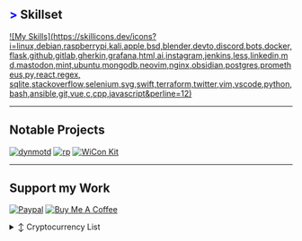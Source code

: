 <!-- <img src="https://github.com/ANG13T/ANG13T/blob/master/images/banner.png" width="1000">

[![Typewriter](https://readme-typing-svg.herokuapp.com?font=Orbitron&size=30&duration=4000&pause=500&center=true&random=false&width=1200&lines=I+am+a+programmer;I+am+a+mechatronics+developer;I+am+a+cybersecurity+researcher;I+am+an+aerospace+researcher)](https://git.io/typing-svg)

<p align="center" style="text-decoration:none;"> 
     <a href="https://angelinatsuboi.com/mission" target="_blank"> 『 Mission Statement 』</a>
</p>
-->

## <span style="color: blue !important;">&gt;</span> Skillset
[![My Skills](https://skillicons.dev/icons?i=linux,debian,raspberrypi,kali,apple,bsd,blender,devto,discord,bots,docker,flask,github,gitlab,gherkin,grafana,html,ai,instagram,jenkins,less,linkedin,md,mastodon,mint,ubuntu,mongodb,neovim,nginx,obsidian,postgres,prometheus,py,react,regex, sqlite,stackoverflow,selenium,svg,swift,terraform,twitter,vim,vscode,python,bash,ansible,git,vue,c,cpp,javascript&perline=12)](https://skillicons.dev)

---
## Notable Projects

[![dynmotd](https://github-readme-stats.vercel.app/api/pin/?username=rtulke&repo=dynmotd&border_color=289BF9&bg_color=0D1117&title_color=C9D1D9&text_color=8B949E&icon_color=289BF9)](https://github.com/tulke/dynmotd)
[![rp](https://github-readme-stats.vercel.app/api/pin/?username=rtulke&repo=rp&border_color=289BF9&bg_color=0D1117&title_color=C9D1D9&text_color=8B949E&icon_color=289BF9)](https://github.com/rtulke/rp)
[![WiCon Kit](https://github-readme-stats.vercel.app/api/pin/?username=ANG13T&repo=ESP8266-WiCon-Kit&border_color=289BF9&bg_color=0D1117&title_color=C9D1D9&text_color=8B949E&icon_color=289BF9)](https://github.com/ANG13T/ESP8266-WiCon-Kit)

---
## Support my Work
[![Paypal](https://img.shields.io/badge/PayPal-00457C?style=for-the-badge&logo=paypal&logoColor=white)](https://www.paypal.com/paypalme/mirrle)
[![Buy Me A Coffee](https://img.shields.io/badge/BuyMeACoffee-FFDD00?style=for-the-badge)](https://buymeacoffee.com/rtulke)
<details>

  <summary>↕️ <bold>Cryptocurrency List</bold></summary>
 
 <br />

| Currency          | Wallet Address                                                                                               |
|-------------------|--------------------------------------------------------------------------------------------------------------|
| Bitcoin (BTC)     | bc1qqzsrdz8qa3xe2rp7aajrm88fqge9xxs3v8xu4h                                                                   |
| Ethereum (ETH)    | 0x43edF701622F4F1174F322dC8D2f5AbdA642275a                                                                   |
| XRP Ledger (XRP)  | rNKP3PXSstJnhUgUskNKaXWhd7ueiss6Mn                                                                           |
| BNB               | bnb1t49kkmutyvnsc8xv7r5mu9tfu2u66qhcmqaurw                                                                   |
| Monero (XMR)      | 4717EuNPoTrTQsiLdGSDAMAJQcze6mVuE8KmBhL9RFT43Xe2FsxWSQtc5trrfdYPS5aUjB8gJApwURcRmMFdccBCJPfeD8M              |
| Solana (SOL)      | FcrRBcvWsqdVZpS9ZZ6Dt476QA1L95cdh7GqgUGX5RpH                                                                 |

</details>


[Button Shield]: https://img.shields.io/badge/Shield_Buttons-37a779?style=for-the-badge
[Shield]: Types/shield.md
